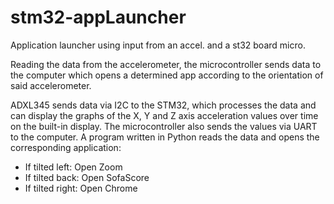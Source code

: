 # stm32-appLauncher
Application launcher using input from an accel. and a st32 board micro.

Reading the data from the accelerometer, the microcontroller sends data to the computer which opens a determined app according to the orientation of said accelerometer.

ADXL345 sends data via I2C to the STM32, which processes the data and can display the graphs of the X, Y and Z axis acceleration values over time on the built-in display. 
The microcontroller also sends the values via UART to the computer. A program written in Python reads the data and opens the corresponding application:
- If tilted left: Open Zoom
- If tilted back: Open SofaScore
- If tilted right: Open Chrome
